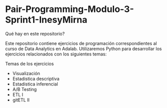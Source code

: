 # Pair-Programming-Modulo-3-Sprint1-InesyMirna
Qué hay en este repositorio?

Este repositorio contiene ejercicios de programación correspondientes al curso de Data Analytics en Adalab. Utilizaremos Python para desarrollar los ejercicios relacionados con los siguientes temas:

Temas de los ejercicios

- Visualización
- Estadistica descriptiva
- Estadistica inferencial
- A/B Testing
- ETL I
- gitETL II
